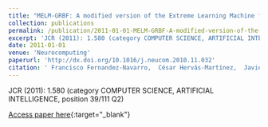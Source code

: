 ```yaml
---
title: "MELM-GRBF: A modified version of the Extreme Learning Machine for Generalized Radial Basis Function Neural Networks"
collection: publications
permalink: /publication/2011-01-01-MELM-GRBF-A-modified-version-of-the-Extreme-Learning-Machine-for-Generalized-Radial-Basis-Function-Neural-Networks
excerpt: 'JCR (2011): 1.580 (category COMPUTER SCIENCE, ARTIFICIAL INTELLIGENCE, position 39/111 Q2)'
date: 2011-01-01
venue: 'Neurocomputing'
paperurl: 'http://dx.doi.org/10.1016/j.neucom.2010.11.032'
citation: ' Francisco Fernandez-Navarro,  César Hervás-Martínez,  Javier Sánchez-Monedero,  Pedro Gutiérrez, &quot;MELM-GRBF: A modified version of the Extreme Learning Machine for Generalized Radial Basis Function Neural Networks.&quot; Neurocomputing, 2011.'
---
```

JCR (2011): 1.580 (category COMPUTER SCIENCE, ARTIFICIAL INTELLIGENCE, position 39/111 Q2)

[Access paper here](http://dx.doi.org/10.1016/j.neucom.2010.11.032){:target="_blank"}
